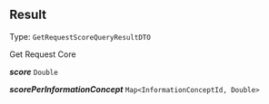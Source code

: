 

## Result

Type: `GetRequestScoreQueryResultDTO`

Get Request Core

  
<article>

***score*** `Double` 

</article>
<article>

***scorePerInformationConcept*** `Map<InformationConceptId, Double>` 

</article>


